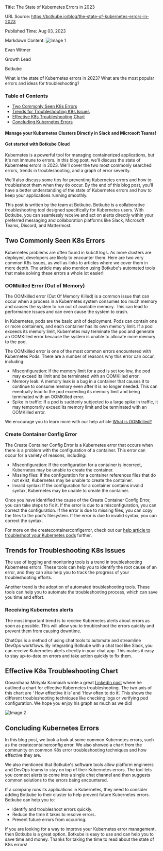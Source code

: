 Title: The State of Kubernetes Errors in 2023

URL Source: https://botkube.io/blog/the-state-of-kubernetes-errors-in-2023

Published Time: Aug 03, 2023

Markdown Content:
![Image 1](https://assets-global.website-files.com/634fabb21508d6c9db9bc46f/64a86fdda4d8d06ce598598e_evan%20image.jpg)

Evan Witmer

Growth Lead

Botkube

What is the state of Kubernetes errors in 2023? What are the most popular errors and ideas for troubleshooting?

### Table of Contents

*   [Two Commonly Seen K8s Errors](#two-commonly-seen-k8s-errors)
*   [Trends for Troubleshooting K8s Issues](#trends-for-troubleshooting-k8s-issues)
*   [Effective K8s Troubleshooting Chart](#effective-k8s-troubleshooting-chart)
*   [Concluding Kubernetes Errors](#concluding-kubernetes-errors)

#### Manage your Kubernetes Clusters Directly in Slack and Microsoft Teams!

#### Get started with Botkube Cloud

Kubernetes is a powerful tool for managing containerized applications, but it's not immune to errors. In this blog post, we'll discuss the state of Kubernetes errors in 2023. We'll cover the two most commonly searched errors, trends in troubleshooting, and a graph of error severity.

We'll also discuss some tips for preventing Kubernetes errors and how to troubleshoot them when they do occur. By the end of this blog post, you'll have a better understanding of the state of Kubernetes errors and how to keep your applications running smoothly.

This post is written by the team at Botkube. Botkube is a collaborative troubleshooting tool designed specifically for Kubernetes users. With Botkube, you can seamlessly receive and act on alerts directly within your preferred messaging and collaboration platforms like Slack, Microsoft Teams, Discord, and Mattermost.

**Two Commonly Seen K8s Errors**
--------------------------------

Kubernetes problems are often found in kubctl logs. As more clusters are deployed, developers are likely to encounter them. Here are two very common K8s issues, as well as links to articles where we cover them in more depth. The article may also mention using Botkube's automated tools that make solving these errors a whole lot easier!

### **OOMkilled Error (Out of Memory)**

The OOMkilled error (Out Of Memory Killed) is a common issue that can occur when a process in a Kubernetes system consumes too much memory and causes the system to run out of available memory. This can lead to performance issues and can even cause the system to crash.

In Kubernetes, pods are the basic unit of deployment. Pods can contain one or more containers, and each container has its own memory limit. If a pod exceeds its memory limit, Kubernetes may terminate the pod and generate an OOMKilled error because the system is unable to allocate more memory to the pod.

The OOMkilled error is one of the most common errors encountered with Kubernetes Pods. There are a number of reasons why this error can occur, including:

*   Misconfiguration: If the memory limit for a pod is set too low, the pod may exceed its limit and be terminated with an OOMKilled error.
*   Memory leak: A memory leak is a bug in a container that causes it to continue to consume memory even after it is no longer needed. This can eventually lead to the pod exceeding its memory limit and being terminated with an OOMKilled error.
*   Spike in traffic: If a pod is suddenly subjected to a large spike in traffic, it may temporarily exceed its memory limit and be terminated with an OOMKilled error.

We encourage you to learn more with our help article [What is OOMkilled?](https://botkube.io/learn/what-is-oomkilled)

### **Create Container Config Error**

The Create Container Config Error is a Kubernetes error that occurs when there is a problem with the configuration of a container. This error can occur for a variety of reasons, including:

*   Misconfiguration: If the configuration for a container is incorrect, Kubernetes may be unable to create the container.
*   Missing files: If the configuration for a container references files that do not exist, Kubernetes may be unable to create the container.
*   Invalid syntax: If the configuration for a container contains invalid syntax, Kubernetes may be unable to create the container.

Once you have identified the cause of the Create Container Config Error, you can take steps to fix it. If the error is due to a misconfiguration, you can correct the configuration. If the error is due to missing files, you can copy the files to the pod's filesystem. If the error is due to invalid syntax, you can correct the syntax.

For more on the createcontainerconfigerror, check out our [help article to troubleshoot your Kubernetes pods](https://botkube.io/learn/createcontainererror) further.

**Trends for Troubleshooting K8s Issues**
-----------------------------------------

The use of logging and monitoring tools is a trend in troubleshooting Kubernetes errors. These tools can help you to identify the root cause of an error, and they can also help you to track the progress of your troubleshooting efforts.

Another trend is the adoption of automated troubleshooting tools. These tools can help you to automate the troubleshooting process, which can save you time and effort.

### **Receiving Kubernetes alerts**

The most important trend is to receive Kubernetes alerts about errors as soon as possible. This will allow you to troubleshoot the errors quickly and prevent them from causing downtime.

ChatOps is a method of using chat tools to automate and streamline DevOps workflows. By integrating Botkube with a chat tool like Slack, you can receive Kubernetes alerts directly in your chat app. This makes it easy to stay up-to-date on errors and take action quickly to fix them.

**Effective K8s Troubleshooting Chart**
---------------------------------------

Govardhana Miriyala Kannaiah wrote a great [LinkedIn post](https://www.linkedin.com/posts/govardhana-miriyala-kannaiah_gopuwrites-kubernetes-devops-activity-7076547924205146115-b6le/) where he outlined a chart for effective Kubernetes troubleshooting. The two axis of this chart are ‘ How effective it is’ and ‘How often to do it’. This shows the different troubleshooting techniques like checking logs or verifying pod configuration. We hope you enjoy his graph as much as we did!

![Image 2](https://assets-global.website-files.com/634fabb21508d6c9db9bc46f/64cbf6afb711c416c4939db4_6xCx7eRWFrIzItkWAb9rcnUhWR2ID4us4Lc-1ynN0EHEgkmBQRO78zIdtlvPjq-SKy6ipbxlXLWjsnCsiuyC0WbGGq8svhXY3VOJuC4AKdzzVHpMS3XXzwQ9Izj59OGYUoTP5Eiu6EZv1W9sWpQEd_c.png)

**Concluding Kubernetes Errors**
--------------------------------

In this blog post, we took a look at some common Kubernetes errors, such as the createcontainerconfig error. We also showed a chart from the community on common K8s error troubleshooting techniques and how effective they are.

We also mentioned that Botkube's software tools allow platform engineers and DevOps teams to stay on top of their Kubernetes errors. The tool lets you connect alerts to come into a single chat channel and then suggests common solutions to the errors being encountered.

If a company runs its applications in Kubernetes, they need to consider adding Botkube to their cluster to help prevent future Kubernetes errors. Botkube can help you to:

*   Identify and troubleshoot errors quickly.
*   Reduce the time it takes to resolve errors.
*   Prevent future errors from occurring.

If you are looking for a way to improve your Kubernetes error management, then Botkube is a great option. Botkube is easy to use and can help you to save time and money. Thanks for taking the time to read about the state of K8s errors!

‍
